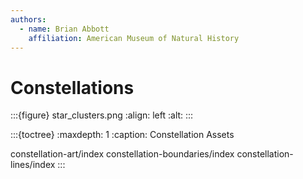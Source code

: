 ```yaml
---
authors:
  - name: Brian Abbott
    affiliation: American Museum of Natural History
---
```



# Constellations




:::{figure} star_clusters.png
:align: left
:alt: 
:::


:::{toctree}
:maxdepth: 1
:caption: Constellation Assets

constellation-art/index
constellation-boundaries/index
constellation-lines/index
:::
